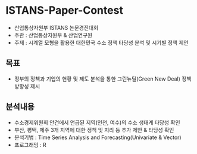 # **ISTANS-Paper-Contest**
* 산업통상자원부 ISTANS 논문경진대회
* 주관 : 산업통상자원부 & 산업연구원
* 주제 : 시계열 모형을 활용한 대한민국 수소 정책 타당성 분석 및 시기별 정책 제언

## **목표**
* 정부의 정책과 기업의 현황 및 제도 분석을 통한 그린뉴딜(Green New Deal) 정책 방향성 제시

## **분석내용**
* 수소경제위원회 안건에서 언급된 지역(인천, 여수)의 수소 생태계 타당성 확인
* 부산, 평택, 제주 3개 지역에 대한 정책 및 지리 등 추가 제안 & 타당성 확인
* 분석기법 : Time Series Analysis and Forecasting(Univariate & Vector)
* 프로그래밍 : R
